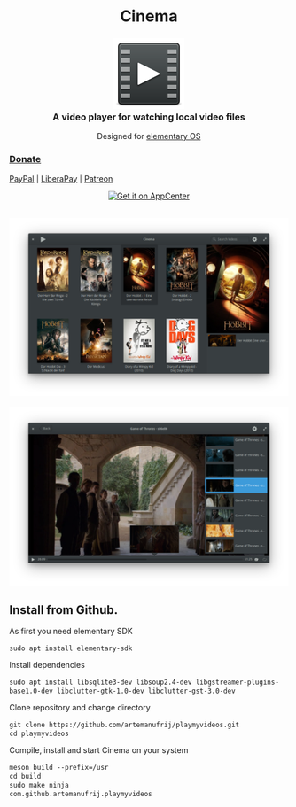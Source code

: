 <div>
  <h1 align="center">Cinema</h1>
  <h3 align="center"><img src="data/icons/64/com.github.artemanufrij.playmyvideos.svg"/><br>A video player for watching local video files</h3>
  <p align="center">Designed for <a href="https://elementary.io"> elementary OS</p>
</div>

### Donate
<a href="https://www.paypal.me/ArtemAnufrij">PayPal</a> | <a href="https://liberapay.com/Artem/donate">LiberaPay</a> | <a href="https://www.patreon.com/ArtemAnufrij">Patreon</a>

<p align="center">
  <a href="https://appcenter.elementary.io/com.github.artemanufrij.playmyvideos">
    <img src="https://appcenter.elementary.io/badge.svg" alt="Get it on AppCenter">
  </a>
</p>
<p align="center">
  <img src="screenshots/Screenshot.png"/>
  <br/>
  <img src="screenshots/Screenshot_Player.png"/>
</p>

## Install from Github.
As first you need elementary SDK
```
sudo apt install elementary-sdk
```
Install dependencies
```
sudo apt install libsqlite3-dev libsoup2.4-dev libgstreamer-plugins-base1.0-dev libclutter-gtk-1.0-dev libclutter-gst-3.0-dev
```
Clone repository and change directory
```
git clone https://github.com/artemanufrij/playmyvideos.git
cd playmyvideos
```
Compile, install and start Cinema on your system
```
meson build --prefix=/usr
cd build
sudo make ninja
com.github.artemanufrij.playmyvideos
```
